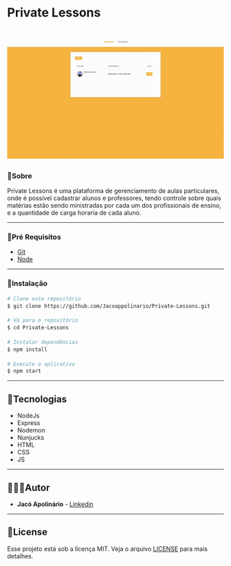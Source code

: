 # Private Lessons

<h1>
    <img src="preview/Private-Lessons.gif">
</h1>

### 📝Sobre
Private Lessons é uma plataforma de gerenciamento de aulas particulares, onde é possível cadastrar alunos e professores, tendo controle sobre quais matérias estão sendo ministradas por cada um dos profissionais de ensino, e a quantidade de carga horaria de cada aluno.

----

### 🚩Pré Requisitos

- [Git](https://git-scm.com/)
- [Node](https://nodejs.org)

----

### 📂Instalação

```bash
# Clone este repositório
$ git clone https://github.com/Jacoappolinario/Private-Lessons.git

# Vá para o repositório
$ cd Private-Lessons

# Instalar dependências
$ npm install

# Execute o aplicativo
$ npm start
```

---

## 🚀Tecnologias

- NodeJs
- Express
- Nodemon
- Nunjucks
- HTML
- CSS
- JS

----

## 👨🏾‍💻Autor
* **Jacó Apolinário** - [Linkedin](https://www.linkedin.com/in/jacoapolinario/)


----

## 🧾License

Esse projeto está sob a licença MIT. Veja o arquivo [LICENSE](/LICENSE) para mais detalhes.

